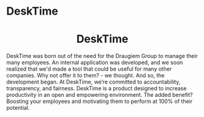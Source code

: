 # DeskTime

<center><h1>DeskTime</h1></center>

DeskTime was born out of the need for the Draugiem Group to manage their many employees. An internal application was developed, and we soon realized that we'd made a tool that could be useful for many other companies. Why not offer it to them? - we thought. And so, the development began.
At DeskTime, we’re committed to accountability, transparency, and fairness. DeskTime is a product designed to increase productivity in an open and empowering environment. The added benefit? Boosting your employees and motivating them to perform at 100% of their potential.

